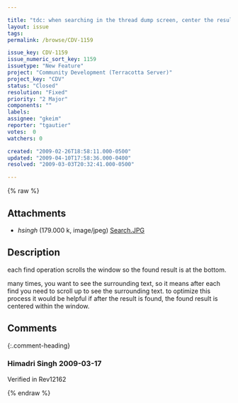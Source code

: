 ```yaml
---

title: "tdc: when searching in the thread dump screen, center the result when found"
layout: issue
tags: 
permalink: /browse/CDV-1159

issue_key: CDV-1159
issue_numeric_sort_key: 1159
issuetype: "New Feature"
project: "Community Development (Terracotta Server)"
project_key: "CDV"
status: "Closed"
resolution: "Fixed"
priority: "2 Major"
components: ""
labels: 
assignee: "gkeim"
reporter: "tgautier"
votes:  0
watchers: 0

created: "2009-02-26T18:58:11.000-0500"
updated: "2009-04-10T17:58:36.000-0400"
resolved: "2009-03-03T20:32:41.000-0500"

---
```




{% raw %}


## Attachments
  
* <em>hsingh</em> (179.000 k, image/jpeg) [Search.JPG](/attachments/CDV/CDV-1159/Search.JPG)
  



## Description

<div markdown="1" class="description">

each find operation scrolls the window so the found result is at the bottom.


many times, you want to see the surrounding text, so it means after each find you need to scroll up to see the surrounding text.  to optimize this process it would be helpful if after the result is found, the found result is centered within the window.

</div>

## Comments


{:.comment-heading}
### **Himadri Singh** <span class="date">2009-03-17</span>

<div markdown="1" class="comment">

Verified in Rev12162

</div>



{% endraw %}
